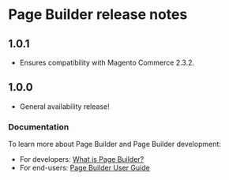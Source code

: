 # Page Builder release notes

## 1.0.1

- Ensures compatibility with Magento Commerce 2.3.2.

## 1.0.0

- General availability release!

### Documentation

To learn more about Page Builder and Page Builder development:

- For developers: [What is Page Builder?](https://devdocs.magento.com/page-builder/docs/index.html)
- For end-users: [Page Builder User Guide](https://docs.magento.com/m2/ee/user_guide/cms/page-builder.html)
